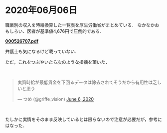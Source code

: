 # 2020年06月06日 


職業別の収入を時給換算した一覧表を厚生労働省がまとめている．
なかなかおもしろい．医者が基準値4,676円で圧倒的である．

**[000526707.pdf](https://www.mhlw.go.jp/content/000526707.pdf)**


弁護士も気になるけど載っていない．

ただ，これをつぶやいたら次のような指摘を頂いた．

<br>
<blockquote class="twitter-tweet"><p lang="ja" dir="ltr">実質時給が最低賃金を下回るデータは除去されてそうだから有用性は乏しいと思う</p>&mdash; つめ (@griffe_vision) <a href="https://twitter.com/griffe_vision/status/1269189835396313088?ref_src=twsrc%5Etfw">June 6, 2020</a></blockquote> <script async src="https://platform.twitter.com/widgets.js" charset="utf-8"></script>
<br>


たしかに実情をそのまま反映しているとは限らないので注意が必要だが，参考にはなった．